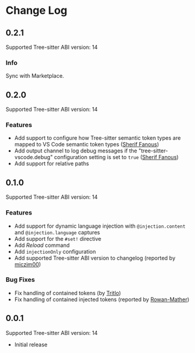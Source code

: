 # Change Log

## 0.2.1

Supported Tree-sitter ABI version: 14

### Info

Sync with Marketplace.

## 0.2.0

Supported Tree-sitter ABI version: 14

### Features

- Add support to configure how Tree-sitter semantic token types
  are mapped to VS Code semantic token types ([Sherif Fanous](https://github.com/sherif-fanous))
- Add output channel to log debug messages if the "tree-sitter-vscode.debug" configuration setting
  is set to `true` ([Sherif Fanous](https://github.com/sherif-fanous))
- Add support for relative paths

## 0.1.0

Supported Tree-sitter ABI version: 14

### Features

- Add support for dynamic language injection with `@injection.content` and `@injection.language` captures
- Add support for the `#set!` directive
- Add _Reload_ command
- Add `injectionOnly` configuration
- Add supported Tree-sitter ABI version to changelog (reported by [miczim00](https://github.com/miczim00))

### Bug Fixes

- Fix handling of contained tokens (by [Tritlo](https://github.com/Tritlo))
- Fix handling of contained injected tokens (reported by [Rowan-Mather](https://github.com/Rowan-Mather))

## 0.0.1

Supported Tree-sitter ABI version: 14

- Initial release
